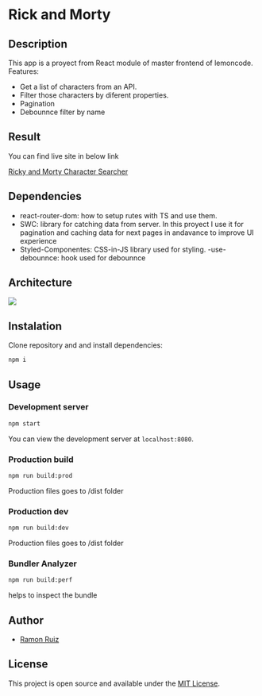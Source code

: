 # Rick and Morty

## Description

This app is a proyect from React module of master frontend of lemoncode. Features:

- Get a list of characters from an API.
- Filter those characters by diferent properties.
- Pagination
- Debounnce filter by name

## Result

You can find live site in below link

[Ricky and Morty Character Searcher](https://rick-morty-api-dun.vercel.app/)

## Dependencies

- react-router-dom: how to setup rutes with TS and use them.
- SWC: library for catching data from server. In this proyect I use it for pagination and caching data for next pages in andavance to improve UI experience
- Styled-Componentes: CSS-in-JS library used for styling.
  -use-debounnce: hook used for debounnce

## Architecture

![](https://www.notion.so/image/https%3A%2F%2Fs3-us-west-2.amazonaws.com%2Fsecure.notion-static.com%2Fe74ee1a9-6103-494c-ae69-2fdd762b3995%2FUntitled.png?table=block&id=9bcfba04-b166-4ea6-87bd-150eb0b3c410&spaceId=edc7e581-e050-4421-a5dd-441d70972874&width=2000&userId=8be32c3a-e00c-459a-a57c-9334f0c98d29&cache=v2)

## Instalation

Clone repository and and install dependencies:

```sh
npm i
```

## Usage

### Development server

```bash
npm start
```

You can view the development server at `localhost:8080`.

### Production build

```bash
npm run build:prod
```

Production files goes to /dist folder

### Production dev

```bash
npm run build:dev
```

Production files goes to /dist folder

### Bundler Analyzer

```bash
npm run build:perf
```

helps to inspect the bundle

## Author

- [Ramon Ruiz](https://github.com/ramonrp)

## License

This project is open source and available under the [MIT License](LICENSE).
